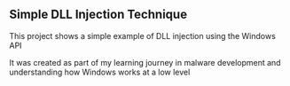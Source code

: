 ## Simple DLL Injection Technique

This project shows a simple example of DLL injection using the Windows API

It was created as part of my learning journey in malware development and understanding how Windows works at a low level
